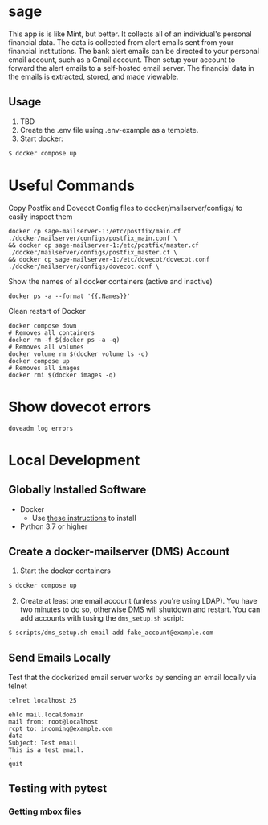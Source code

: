 # sage

This app is is like Mint, but better. It collects all of an individual's personal financial data. The data is collected from alert emails sent from your financial institutions. The bank alert emails can be directed to your personal email account, such as a Gmail account. Then setup your account to forward the alert emails to a self-hosted email server. The financial data in the emails is extracted, stored, and made viewable. 

## Usage
1. TBD
2. Create the .env file using .env-example as a template.
3. Start docker:
```bash
$ docker compose up
```

# Useful Commands
Copy Postfix and Dovecot Config files to docker/mailserver/configs/ to easily inspect them
```
docker cp sage-mailserver-1:/etc/postfix/main.cf ./docker/mailserver/configs/postfix_main.conf \
&& docker cp sage-mailserver-1:/etc/postfix/master.cf ./docker/mailserver/configs/postfix_master.cf \
&& docker cp sage-mailserver-1:/etc/dovecot/dovecot.conf ./docker/mailserver/configs/dovecot.conf \
```

Show the names of all docker containers (active and inactive)
```
docker ps -a --format '{{.Names}}'
```
Clean restart of Docker
```
docker compose down
# Removes all containers
docker rm -f $(docker ps -a -q)
# Removes all volumes
docker volume rm $(docker volume ls -q)
docker compose up
# Removes all images
docker rmi $(docker images -q)
```

# Show dovecot errors
```
doveadm log errors
```
# Local Development

## Globally Installed Software
- Docker
  - Use [these instructions](https://docs.docker.com/engine/install/) to install 
- Python 3.7 or higher

## Create a docker-mailserver (DMS) Account
1. Start the docker containers
```bash
$ docker compose up
```
2. Create at least one email account (unless you're using LDAP). You have two minutes to do so, otherwise DMS will shutdown and restart. You can add accounts with tusing the `dms_setup.sh` script:
```bash
$ scripts/dms_setup.sh email add fake_account@example.com
```

## Send Emails Locally
Test that the dockerized email server works by sending an email locally via telnet
```
telnet localhost 25

ehlo mail.localdomain
mail from: root@localhost
rcpt to: incoming@example.com
data
Subject: Test email 
This is a test email.
.
quit
```

## Testing with pytest


### Getting mbox files